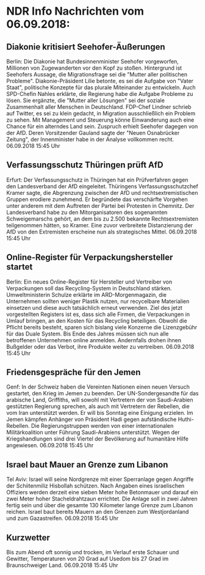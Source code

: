 # NDR Info Nachrichten vom 06.09.2018:


## Diakonie kritisiert Seehofer-Äußerungen
Berlin:	Die Diakonie hat Bundesinnenminister Seehofer vorgeworfen, Millionen von Zugewanderten vor den Kopf zu stoßen. Hintergrund ist Seehofers Aussage, die Migrationsfrage sei die "Mutter aller politischen Probleme". Diakonie-Präsident Lilie betonte, es sei die Aufgabe von "Vater Staat", politische Konzepte für das plurale Miteinander zu entwickeln. Auch SPD-Chefin Nahles erklärte, die Regierung habe die Aufgabe Probleme zu lösen. Sie ergänzte, die "Mutter aller Lösungen" sei der soziale Zusammenhalt aller Menschen in Deutschland. FDP-Chef Lindner schrieb auf Twitter, es sei zu klein gedacht, in Migration ausschließlich ein Problem zu sehen. Mit Management und Steuerung könne Einwanderung auch eine Chance für ein alterndes Land sein. Zuspruch erhielt Seehofer dagegen von der AfD. Deren Vorsitzender Gauland sagte der "Neuen Osnabrücker Zeitung", der Innenminister habe in der Analyse vollkommen recht. 06.09.2018 15:45 Uhr 

## Verfassungsschutz Thüringen prüft AfD
Erfurt: Der Verfassungsschutz in Thüringen hat ein Prüfverfahren gegen den Landesverband der AfD eingeleitet. Thüringens Verfassungsschutzchef Kramer sagte, die Abgrenzung zwischen der AfD und rechtsextremistischen Gruppen erodiere zunehmend. Er begründete das verschärfte Vorgehen unter anderem mit dem Auftreten der Partei bei Protesten in Chemnitz. Der Landesverband habe zu den Mitorganisatoren des sogenannten Schweigemarschs gehört, an dem bis zu 2.500 bekannte Rechtsextremisten teilgenommen hätten, so Kramer. Eine zuvor verbreitete Distanzierung der AfD von den Extremisten erscheine nun als strategisches Mittel. 06.09.2018 15:45 Uhr 

## Online-Register für Verpackungshersteller startet
Berlin: Ein neues Online-Register für Hersteller und Vertreiber von Verpackungen soll das Recycling-System in Deutschland stärken. Umweltministerin Schulze erklärte im ARD-Morgenmagazin, die Unternehmen sollten weniger Plastik nutzen, nur recycelbare Materialien einsetzen und diese auch tatsächlich erneut verwenden. Ziel des jetzt vorgestellten Registers ist es, dass sich alle Firmen, die Verpackungen in Umlauf bringen, an den Kosten für das Recycling beteiligen. Obwohl die Pflicht bereits besteht, sparen sich bislang viele Konzerne die Lizenzgebühr für das Duale System. Bis Ende des Jahres müssen sich nun alle betroffenen Unternehmen online anmelden. Andernfalls drohen ihnen Bußgelder oder das Verbot, ihre Produkte weiter zu vertreiben. 06.09.2018 15:45 Uhr 

## Friedensgespräche für den Jemen
Genf: In der Schweiz haben die Vereinten Nationen einen neuen Versuch gestartet, den Krieg im Jemen zu beenden. Der UN-Sondergesandte für das arabische Land, Griffiths, will sowohl mit Vertretern der von Saudi-Arabien gestützten Regierung sprechen, als auch mit Vertretern der Rebellen, die vom Iran unterstützt werden. Er will bis Sonntag eine Einigung erzielen. Im Jemen kämpfen Anhänger von Präsident Hadi gegen aufständische Huthi-Rebellen. Die Regierungstruppen werden von einer internationalen Militärkoalition unter Führung Saudi-Arabiens unterstützt. Wegen der Kriegshandlungen sind drei Viertel der Bevölkerung auf humanitäre Hilfe angewiesen. 06.09.2018 15:45 Uhr 

## Israel baut Mauer an Grenze zum Libanon
Tel Aviv: Israel will seine Nordgrenze mit einer Sperranlage gegen Angriffe der Schiitenmiliz Hisbollah schützen. Nach Angaben eines israelischen Offiziers werden derzeit eine sieben Meter hohe Betonmauer und darauf ein zwei Meter hoher Stacheldrahtzaun errichtet. Die Anlage soll in zwei Jahren fertig sein und über die gesamte 130 Kilometer lange Grenze zum Libanon reichen. Israel baut bereits Mauern an den Grenzen zum Westjordanland und zum Gazastreifen. 06.09.2018 15:45 Uhr 

## Kurzwetter
Bis zum Abend oft sonnig und trocken, im Verlauf erste Schauer und Gewitter, Temperaturen von 20 Grad auf Usedom bis 27 Grad im Braunschweiger Land. 06.09.2018 15:45 Uhr 
